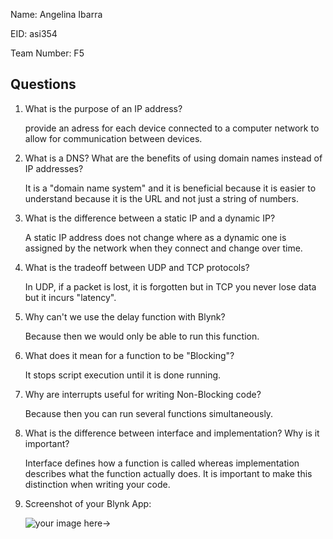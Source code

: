 Name: Angelina Ibarra

EID: asi354

Team Number: F5

## Questions

1. What is the purpose of an IP address?

    provide an adress for each device connected to a computer network to allow for communication between devices.

2. What is a DNS? What are the benefits of using domain names instead of IP addresses?

    It is a "domain name system" and it is beneficial because it is easier to understand because it is the URL and not just a string of numbers. 

3. What is the difference between a static IP and a dynamic IP?

    A static IP address does not change where as a dynamic one is assigned by the network when they connect and change over time. 

4. What is the tradeoff between UDP and TCP protocols?

    In UDP, if a packet is lost, it is forgotten but in TCP you never lose data but it incurs "latency". 

5. Why can't we use the delay function with Blynk?

    Because then we would only be able to run this function.

6. What does it mean for a function to be "Blocking"?

    It stops script execution until it is done running. 

7. Why are interrupts useful for writing Non-Blocking code?

    Because then you can run several functions simultaneously. 

8. What is the difference between interface and implementation? Why is it important?

   Interface defines how a function is called whereas implementation describes what the function actually does. It is important to make this distinction when writing your code. 

9. Screenshot of your Blynk App:

    ![your image here->](img\appscreenshot.png)
